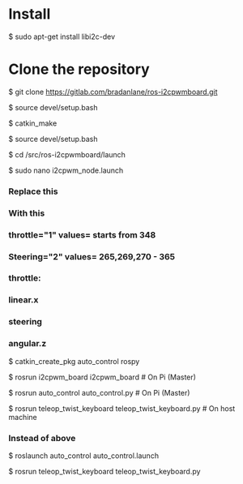 # Install

$ sudo apt-get install libi2c-dev

# Clone the repository

$ git clone https://gitlab.com/bradanlane/ros-i2cpwmboard.git

$ source devel/setup.bash

$ catkin_make

$ source devel/setup.bash

$ cd /src/ros-i2cpwmboard/launch

$ sudo nano i2cpwm_node.launch


### Replace this
<launch>
  <node pkg="i2cpwm_board" name="i2cpwm_board_node" type="i2cpwm_board" output="screen" launch-prefix="sudo -E ">
  </node>
</launch>


### With this
<launch>
  <node pkg="i2cpwm_board" name="i2cpwm_board_node" type="i2cpwm_board" output="screen">
  </node>
</launch>


### throttle="1" values= starts from 348
### Steering="2" values= 265,269,270 - 365
### throttle:
### 	linear.x
### steering
### 	angular.z

$ catkin_create_pkg auto_control rospy

$ rosrun i2cpwm_board i2cpwm_board # On Pi (Master)

$ rosrun auto_control auto_control.py # On Pi (Master)

$ rosrun teleop_twist_keyboard teleop_twist_keyboard.py 	# On host machine

### Instead of above

$ roslaunch auto_control auto_control.launch

$ rosrun teleop_twist_keyboard teleop_twist_keyboard.py 
